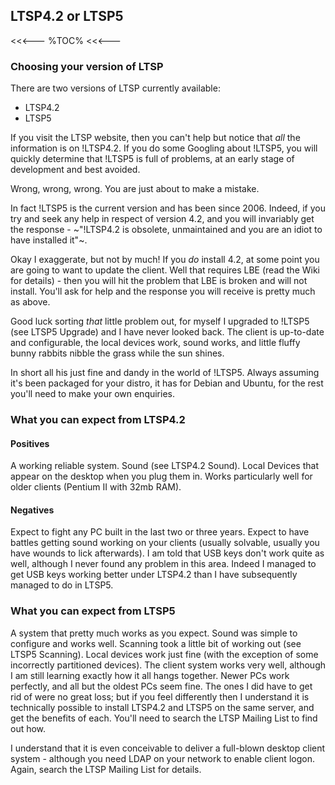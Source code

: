 ## LTSP4.2 or LTSP5

<<<---
%TOC%
<<<---

### Choosing your version of LTSP

There are two versions of LTSP currently available:

   * LTSP4.2
   * LTSP5

If you visit the LTSP website, then you can't help but notice that *all* the information is on !LTSP4.2.  If you do some Googling about !LTSP5, you will quickly determine that !LTSP5 is full of problems, at an early stage of development and best avoided.

Wrong, wrong, wrong.  You are just about to make a mistake.

In fact !LTSP5 is the current version and has been since 2006.  Indeed, if you try and seek any help in respect of version 4.2, and you will invariably get the response - ~"!LTSP4.2 is obsolete, unmaintained and you are an idiot to have installed it"~.

Okay I exaggerate, but not by much!  If you *do* install 4.2, at some point you are going to want to update the client.  Well that requires LBE (read the Wiki for details) - then you will hit the problem that LBE is broken and will not install.  You'll ask for help and the response you will receive is pretty much as above.

Good luck sorting *that* little problem out, for myself I upgraded to !LTSP5 (see LTSP5 Upgrade) and I have never looked back.  The client is up-to-date and configurable, the local devices work, sound works, and little fluffy bunny rabbits nibble the grass while the sun shines.

In short all his just fine and dandy in the world of !LTSP5.  Always assuming it's been packaged for your distro, it has for Debian and Ubuntu, for the rest you'll need to make your own enquiries.

### What you can expect from LTSP4.2

#### Positives

A working reliable system.  Sound (see LTSP4.2 Sound).  Local Devices that appear on the desktop when you plug them in.  Works particularly well for older clients (Pentium II with 32mb RAM).

#### Negatives

Expect to fight any PC built in the last two or three years.  Expect to have battles getting sound working on your clients (usually solvable, usually you have wounds to lick afterwards).  I am told that USB keys don't work quite as well, although I never found any problem in this area.  Indeed I managed to get USB keys working better under LTSP4.2 than I have subsequently managed to do in LTSP5.

### What you can expect from LTSP5

A system that pretty much works as you expect.  Sound was simple to configure and works well.  Scanning took a little bit of working out (see LTSP5 Scanning).  Local devices work just fine (with the exception of some incorrectly partitioned devices).  The client system works very well, although I am still learning exactly how it all hangs together.  Newer PCs work perfectly, and all but the oldest PCs seem fine.  The ones I did have to get rid of were no great loss; but if you feel differently then I understand it is technically possible to install LTSP4.2 and LTSP5 on the same server, and get the benefits of each.  You'll need to search the LTSP Mailing List to find out how.

I understand that it is even conceivable to deliver a full-blown desktop client system - although you need LDAP on your network to enable client logon.  Again, search the LTSP Mailing List for details.
